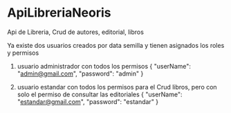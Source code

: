 # ApiLibreriaNeoris
Api de Libreria, Crud de autores, editorial, libros

Ya existe dos usuarios creados por data semilla y tienen asignados los roles y permisos

1. usuario administrador con todos los permisos { "userName": "admin@gmail.com", "password": "admin" }

2. usuario estandar con todos los permisos para el Crud libros, pero con solo el permiso de consultar las editoriales { "userName": "estandar@gmail.com", "password": "estandar" }

